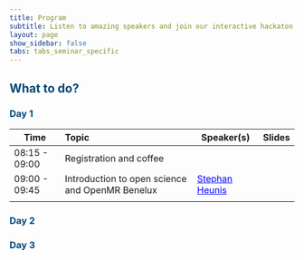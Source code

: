 ```yaml
---
title: Program
subtitle: Listen to amazing speakers and join our interactive hackaton sessions!
layout: page
show_sidebar: false
tabs: tabs_seminar_specific
---
```


## <span style="color:#004777"> What to do? </span>

### <span style="color:#004777"> Day 1 </span>

| Time          | Topic                                                                           | Speaker(s)                                         | Slides  |               
|---------------|:--------------------------------------------------------------------------------|----------------------------------------------------|---------|
| 08:15 - 09:00 | Registration and coffee                                                         |                                                    |         |
| 09:00 - 09:45 | Introduction to open science and OpenMR Benelux                                 | <a style="color: blue;" href="">Stephan Heunis</a> |         |
|               |                                                                                 |                                                    |         |

### <span style="color:#004777"> Day 2 </span>

### <span style="color:#004777"> Day 3 </span>
